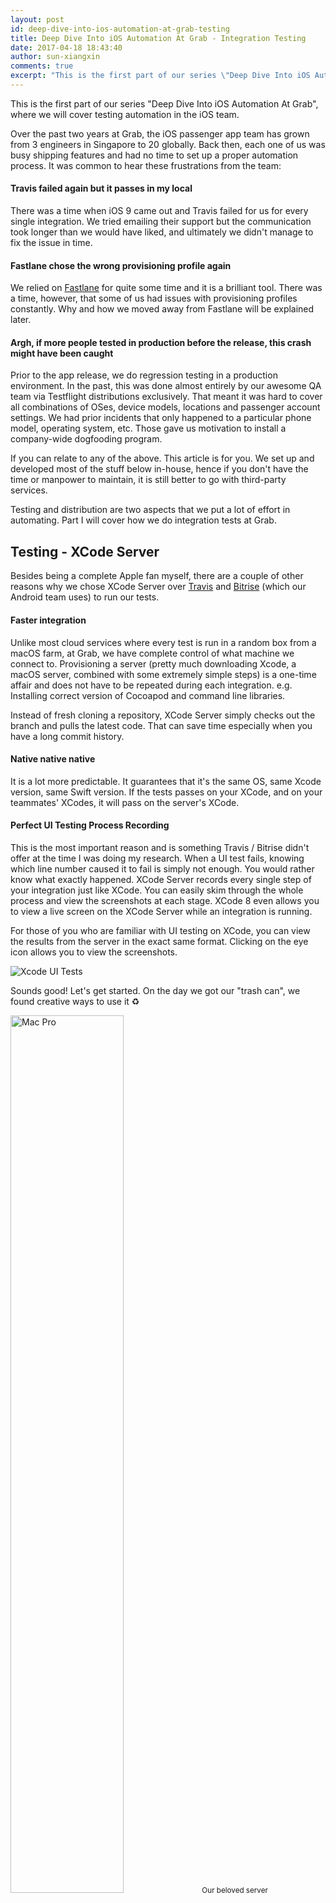 ```yaml
---
layout: post
id: deep-dive-into-ios-automation-at-grab-testing
title: Deep Dive Into iOS Automation At Grab - Integration Testing
date: 2017-04-18 18:43:40
author: sun-xiangxin
comments: true
excerpt: "This is the first part of our series \"Deep Dive Into iOS Automation At Grab\", where we will cover testing automation in the iOS team. Over the past two years at Grab, the iOS passenger app team has grown from 3 engineers in Singapore to 20 globally. Back then, each one of us was busy shipping features and had no time to set up a proper automation process."
---
```


This is the first part of our series "Deep Dive Into iOS Automation At Grab", where we will cover testing automation in the iOS team.

Over the past two years at Grab, the iOS passenger app team has grown from 3 engineers in Singapore to 20 globally. Back then, each one of us was busy shipping features and had no time to set up a proper automation process. It was common to hear these frustrations from the team:

#### Travis failed again but it passes in my local

There was a time when iOS 9 came out and Travis failed for us for every single integration. We tried emailing their support but the communication took longer than we would have liked, and ultimately we didn't manage to fix the issue in time.

#### Fastlane chose the wrong provisioning profile again

We relied on [Fastlane](https://fastlane.tools/) for quite some time and it is a brilliant tool. There was a time, however, that some of us had issues with provisioning profiles constantly. Why and how we moved away from Fastlane will be explained later.

#### Argh, if more people tested in production before the release, this crash might have been caught

Prior to the app release, we do regression testing in a production environment. In the past, this was done almost entirely by our awesome QA team via Testflight distributions exclusively. That meant it was hard to cover all combinations of OSes, device models, locations and passenger account settings. We had prior incidents that only happened to a particular phone model, operating system, etc. Those gave us motivation to install a company-wide dogfooding program.

If you can relate to any of the above. This article is for you. We set up and developed most of the stuff below in-house, hence if you don't have the time or manpower to maintain, it is still better to go with third-party services.

Testing and distribution are two aspects that we put a lot of effort in automating. Part I will cover how we do integration tests at Grab.

## Testing - XCode Server

Besides being a complete Apple fan myself, there are a couple of other reasons why we chose XCode Server over [Travis](https://travis-ci.org/) and [Bitrise](https://www.bitrise.io/) (which our Android team uses) to run our tests.

#### Faster integration

Unlike most cloud services where every test is run in a random box from a macOS farm, at Grab, we have complete control of what machine we connect to. Provisioning a server (pretty much downloading Xcode, a macOS server, combined with some extremely simple steps) is a one-time affair and does not have to be repeated during each integration. e.g. Installing correct version of Cocoapod and command line libraries.

Instead of fresh cloning a repository, XCode Server simply checks out the branch and pulls the latest code. That can save time especially when you have a long commit history.

#### Native native native

It is a lot more predictable. It guarantees that it's the same OS, same Xcode version, same Swift version. If the tests passes on your XCode, and on your teammates' XCodes, it will pass on the server's XCode.

#### Perfect UI Testing Process Recording

This is the most important reason and is something Travis / Bitrise didn't offer at the time I was doing my research. When a UI test fails, knowing which line number caused it to fail is simply not enough. You would rather know what exactly happened. XCode Server records every single step of your integration just like XCode. You can easily skim through the whole process and view the screenshots at each stage. XCode 8 even allows you to view a live screen on the XCode Server while an integration is running.

For those of you who are familiar with UI testing on XCode, you can view the results from the server in the exact same format. Clicking on the eye icon allows you to view the screenshots.

<div class="post-image-section">
  <img alt="Xcode UI Tests" src="/img/ios-automation/xcode-ui-tests.png">
</div>

Sounds good! Let's get started. On the day we got our "trash can", we found creative ways to use it ♻️

<div class="post-image-section">
  <img alt="Mac Pro" src="/img/ios-automation/mac-pro.jpg" width="60%">
  <small class="post-image-caption">Our beloved server</small>
</div>

## Workflow

The basic idea is to create a bot when a feature branch is pushed, trigger the bot on each commit and delete the bot after the feature is merged / branch is deleted. Grab uses [Phabricator](https://www.phacility.com/phabricator/) as the main code review tool. We wrote scripts to create and delete the bots as [Arcanist](https://secure.phabricator.com/book/phabricator/article/arcanist/) post diff (branch is created/updated) and land (branch is merged) hooks.

<div class="post-image-section">
  <img alt="Surprised Koala" src="/img/ios-automation/surprised-koala.jpg" width="60%">
</div>

Some PHP is still required. This is all of it 😹:

~~~php
$botCommand = "ruby bot.rb trigger $remoteBranchName";
~~~

Creating a bot manually is simply a `POST` request to your server with the bot specifications in body and authentication in headers. You can totally use `cURL`. We wrote it in Ruby:

~~~ruby
response = RestClient::Request.execute(
  url: XCODE_SERVER_URL,
  method: 'post',
  verify_ssl: false,
  headers: @headers,
  payload: body
)

if response.code == 201
  puts "Successfully created bot #{name}, uuid #{uuid}"
  return JSON.parse(response.body)['_id']
else
  puts "Failed to create bot #{name}"
end
~~~

As you can see, `XCODE_SERVER_URL` is configurable. This is how we scale when the team expands.

Now the only thing left is to figure out the body payload. It is simple, all the bots and their configurations can be viewed as JSON via the following API. Simply create a bot via XCode UI and it will reveal all the secrets:

~~~sh
curl -k -u username:password https://your.server.com:20343/api/bots
~~~

Apple doesn't have a lot of documentation on this. For a list of XCode Server APIs you can try out [this list](http://docs.xcodeserverapidocs.apiary.io/#reference/bots/bots/create-a-new-bot).

## Gotchas

We have been happy with the server most of the time. However, along the way we did discover several downsides:

- The simulator that the XCode Server spins up does not necessarily have customized location enabled. You probably want to mock your locations in code in testing environment.
- Installed builds are being updated during each integration and reused. There might be cache issues from previous integrations. Hence, deleting the app in your pre-integration script can be a good idea:

  ~~~sh
  $ xcrun simctl uninstall booted your.bundle.id
  ~~~
- Right after upgrading XCode, you may face some transient issues. An example from what we've observed so far is that existing bots often can't find the simulators that used to be attached to them. Deleting old simulators and configuring new ones will help. That may also require you to change your bot creation script depending on your configuration. Restarting the server machine sometimes helps too.
- If you have one machine like us, there will be downtime during the software update. It either introduces inconvenience to your teammates or worse, someone could break master during the downtime. 🤷🏻‍

Stay tuned for the second part where we will cover on how we manage continuous delivery.

*Many thanks to Dillion Tan and Tay Yang Shun who reviewed drafts and waited patiently for it to be published.*
